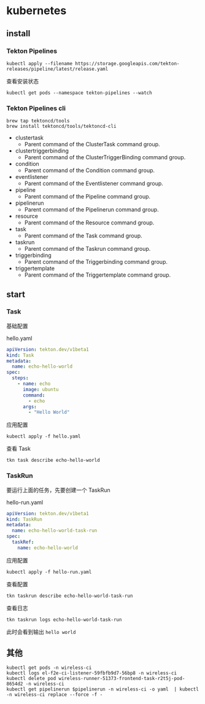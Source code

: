 # kubernetes

## install

### Tekton Pipelines

```shell
kubectl apply --filename https://storage.googleapis.com/tekton-releases/pipeline/latest/release.yaml
```

查看安装状态

```shell
kubectl get pods --namespace tekton-pipelines --watch
```

### Tekton Pipelines cli

```shell
brew tap tektoncd/tools
brew install tektoncd/tools/tektoncd-cli
```

- clustertask
  - Parent command of the ClusterTask command group.
- clustertriggerbinding
  - Parent command of the ClusterTriggerBinding command group.
- condition
  - Parent command of the Condition command group.
- eventlistener
  - Parent command of the Eventlistener command group.
- pipeline
  - Parent command of the Pipeline command group.
- pipelinerun
  - Parent command of the Pipelinerun command group.
- resource
  - Parent command of the Resource command group.
- task
  - Parent command of the Task command group.
- taskrun
  - Parent command of the Taskrun command group.
- triggerbinding
  - Parent command of the Triggerbinding command group.
- triggertemplate
  - Parent command of the Triggertemplate command group.

## start

### Task

基础配置

hello.yaml

```yaml
apiVersion: tekton.dev/v1beta1
kind: Task
metadata:
  name: echo-hello-world
spec:
  steps:
    - name: echo
      image: ubuntu
      command:
        - echo
      args:
        - "Hello World"
```

应用配置

```shell
kubectl apply -f hello.yaml
```

查看 Task

```shell
tkn task describe echo-hello-world
```

### TaskRun

要运行上面的任务，先要创建一个 TaskRun

hello-run.yaml

```yaml
apiVersion: tekton.dev/v1beta1
kind: TaskRun
metadata:
  name: echo-hello-world-task-run
spec:
  taskRef:
    name: echo-hello-world
```

应用配置

```shell
kubectl apply -f hello-run.yaml
```

查看配置

```shell
tkn taskrun describe echo-hello-world-task-run
```

查看日志

```shell
tkn taskrun logs echo-hello-world-task-run
```

此时会看到输出 `hello world`

## 其他

```shell
kubectl get pods -n wireless-ci
kubectl logs el-f2e-ci-listener-59fbfb9d7-56bp8 -n wireless-ci
kubectl delete pod wireless-runner-51373-frontend-task-r2t5j-pod-8654d2 -n wireless-ci
kubectl get pipelinerun $pipelinerun -n wireless-ci -o yaml  | kubectl  -n wireless-ci replace --force -f -
```
